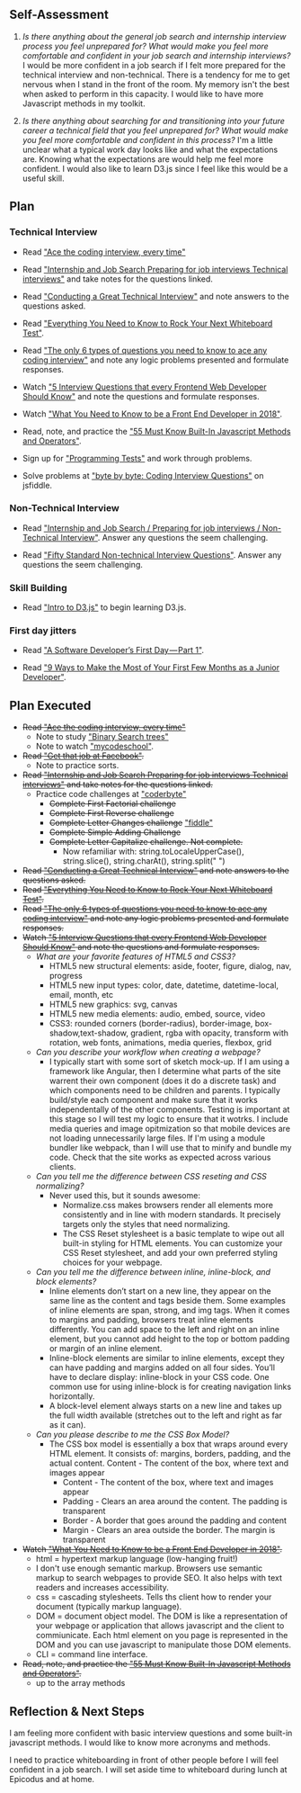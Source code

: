 ## Self-Assessment
1. _Is there anything about the general job search and internship interview process you feel unprepared for? What would make you feel more comfortable and confident in your job search and internship interviews?_
  I would be more confident in a job search if I felt more prepared for the technical interview and non-technical. There is a tendency for me to get nervous when I stand in the front of the room. My memory isn't the best when asked to perform in this capacity. I would like to have more Javascript methods in my toolkit. 

2. _Is there anything about searching for and transitioning into your future career a technical field that you feel unprepared for? What would make you feel more comfortable and confident in this process?_
  I'm a little unclear what a typical work day looks like and what the expectations are. Knowing what the expectations are would help me feel more confident. I would also like to learn D3.js since I feel like this would be a useful skill.
  
## Plan
### Technical Interview
* Read ["Ace the coding interview, every time"](https://medium.com/@nickciubotariu/ace-the-coding-interview-every-time-d169ce1fd3fc)

* Read ["Internship and Job Search Preparing for job interviews Technical interviews"](https://www.learnhowtoprogram.com/internship-and-job-search/preparing-for-job-interviews/technical-interviews) and take notes for the questions linked.

* Read ["Conducting a Great Technical Interview"](http://www.hiringthing.com/2012/05/12/conducting-a-great-technical-interview.html) and note answers to the questions asked.

* Read ["Everything You Need to Know to Rock Your Next Whiteboard Test"](https://skillcrush.com/2016/03/29/rock-your-next-whiteboard-test/).

* Read ["The only 6 types of questions you need to know to ace any coding interview"]([https://www.byte-by-byte.com/six-software-engineering-interview-questions/) and note any logic problems presented and formulate responses.

* Watch ["5 Interview Questions that every Frontend Web Developer Should Know"](https://www.youtube.com/watch?v=0fFYacBQPbA) and note the questions and formulate responses.

* Watch ["What You Need to Know to be a Front End Developer in 2018"](https://www.youtube.com/watch?v=Xd7huBu39qk).

* Read, note, and practice the ["55 Must Know Built-In Javascript Methods and Operators"](https://gist.github.com/raineorshine/9513117.).

* Sign up for ["Programming Tests"](https://tests4geeks.com/programming-tests) and work through problems.


* Solve problems at ["byte by byte: Coding Interview Questions"](https://www.byte-by-byte.com/coding-interview-questions/) on jsfiddle.

### Non-Technical Interview
* Read ["Internship and Job Search / Preparing for job interviews / Non-Technical Interview"](https://www.learnhowtoprogram.com/internship-and-job-search/preparing-for-job-interviews/non-technical-interview). Answer any questions the seem challenging.

* Read ["Fifty Standard Non-technical Interview Questions"](https://github.com/HackYourFuture/alumni/wiki/Fifty-Standard-Non-technical-Interview-Questions). Answer any questions the seem challenging.

### Skill Building
* Read ["Intro to D3.js"](https://square.github.io/intro-to-d3/) to begin learning D3.js.

### First day jitters
* Read ["A Software Developer’s First Day — Part 1"](https://codeburst.io/a-software-developers-first-day-part-1-e1b42193633f).

* Read ["9 Ways to Make the Most of Your First Few Months as a Junior Developer"](https://medium.com/learn-love-code/9-ways-to-make-the-most-of-your-first-few-months-as-a-junior-developer-5c8234fb6403).

## Plan Executed
* ~~Read ["Ace the coding interview, every time"](https://medium.com/@nickciubotariu/ace-the-coding-interview-every-time-d169ce1fd3fc)~~
  - Note to study ["Binary Search trees"](https://www.geeksforgeeks.org/binary-search-tree-set-1-search-and-insertion/) 
  - Note to watch ["mycodeschool"](https://www.youtube.com/user/mycodeschool).  
* ~~Read ["Get that job at Facebook"](http://steve-yegge.blogspot.com/2008/03/get-that-job-at-google.html).~~
  - Note to practice sorts.
* ~~Read ["Internship and Job Search Preparing for job interviews Technical interviews"](https://www.learnhowtoprogram.com/internship-and-job-search/preparing-for-job-interviews/technical-interviews) and take notes for the questions linked.~~
  - Practice code challenges at ["coderbyte"](https://coderbyte.com/challenges)
    + ~~Complete First Factorial challenge~~
    + ~~Complete First Reverse challenge~~
    + ~~Complete Letter Changes challenge~~ ["fiddle"](https://jsfiddle.net/brenderbee/2cxrgaun/7/)
    + ~~Complete Simple Adding Challenge~~
    + ~~Complete Letter Capitalize challenge. Not complete.~~
      - Now refamiliar with: string.toLocaleUpperCase(), string.slice(), string.charAt(), string.split(" ")
* ~~Read ["Conducting a Great Technical Interview"](http://www.hiringthing.com/2012/05/12/conducting-a-great-technical-interview.html) and note answers to the questions asked.~~
* ~~Read ["Everything You Need to Know to Rock Your Next Whiteboard Test"](https://skillcrush.com/2016/03/29/rock-your-next-whiteboard-test/).~~
* ~~Read ["The only 6 types of questions you need to know to ace any coding interview"]([https://www.byte-by-byte.com/six-software-engineering-interview-questions/) and note any logic problems presented and formulate responses.~~
* ~~Watch ["5 Interview Questions that every Frontend Web Developer Should Know"](https://www.youtube.com/watch?v=0fFYacBQPbA) and note the questions and formulate responses.~~
  - _What are your favorite features of HTML5 and CSS3?_
    + HTML5 new structural elements: aside, footer, figure, dialog, nav, progress
    + HTML5 new input types: color, date, datetime, datetime-local, email, month, etc
    + HTML5 new graphics: svg, canvas
    + HTML5 new media elements: audio, embed, source, video
    + CSS3: rounded corners (border-radius), border-image, box-shadow,text-shadow, gradient, rgba with opacity, transform with rotation, web fonts, animations, media queries, flexbox, grid
  - _Can you describe your workflow when creating a webpage?_
    + I typically start with some sort of sketch mock-up. If I am using a framework like Angular, then I determine what parts of the site warrent their own component (does it do a discrete task) and which components need to be children and parents. I typically build/style each component and make sure that it works independentally of the other components. Testing is important at this stage so I will test my logic to ensure that it wotrks. I include media queries and image opitmization so that mobile devices are not loading unnecessarily large files. If I'm using a module bundler like webpack, than I will use that to minify and bundle my code. Check that the site works as expected across various clients.
  - _Can you tell me the difference between CSS reseting and CSS normalizing?_
    + Never used this, but it sounds awesome:
      - Normalize.css makes browsers render all elements more consistently and in line with modern standards. It precisely targets only the styles that need normalizing.
      - The CSS Reset stylesheet is a basic template to wipe out all built-in styling for HTML elements. You can customize your CSS Reset stylesheet, and add your own preferred styling choices for your webpage.
  - _Can you tell me the difference between inline, inline-block, and block elements?_
    + Inline elements don’t start on a new line, they appear on the same line as the content and tags beside them. Some examples of inline elements are span, strong, and img tags. When it comes to margins and padding, browsers treat inline elements differently. You can add space to the left and right on an inline element, but you cannot add height to the top or bottom padding or margin of an inline element.
    + Inline-block elements are similar to inline elements, except they can have padding and margins added on all four sides. You’ll have to declare display: inline-block in your CSS code. One common use for using inline-block is for creating navigation links horizontally.
    + A block-level element always starts on a new line and takes up the full width available (stretches out to the left and right as far as it can).
  - _Can you please describe to me the CSS Box Model?﻿_
    + The CSS box model is essentially a box that wraps around every HTML element. It consists of: margins, borders, padding, and the actual content. Content - The content of the box, where text and images appear
      - Content - The content of the box, where text and images appear
      - Padding - Clears an area around the content. The padding is transparent
      - Border - A border that goes around the padding and content
      - Margin - Clears an area outside the border. The margin is transparent
* ~~Watch ["What You Need to Know to be a Front End Developer in 2018"](https://www.youtube.com/watch?v=Xd7huBu39qk).~~
  - html = hypertext markup language (low-hanging fruit!)
  - I don't use enough semantic markup. Browsers use semantic markup to search webpages to provide SEO. It also helps with text readers and increases accessibility.
  - css = cascading stylesheets. Tells ths client how to render your document (typically markup language).
  - DOM = document object model. The DOM is like a representation of your webpage or application that allows javascript and the client to commiunicate. Each html element on you page is represented in the DOM and you can use javascript to manipulate those DOM elements.
  - CLI = command line interface.
* ~~Read, note, and practice the ["55 Must Know Built-In Javascript Methods and Operators"](https://gist.github.com/raineorshine/9513117).~~
  - up to the array methods

## Reflection & Next Steps
I am feeling more confident with basic interview questions and some built-in javascript methods. I would like to know more acronyms and methods.

I need to practice whiteboarding in front of other people before I will feel confident in a job search. I will set aside time to whiteboard during lunch at Epicodus and at home.

